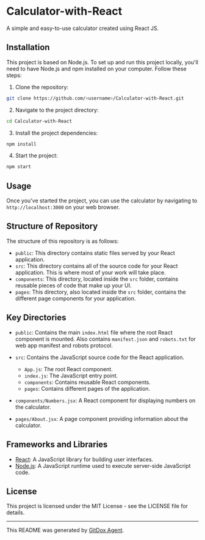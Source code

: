 # Calculator-with-React

A simple and easy-to-use calculator created using React JS.

## Installation

This project is based on Node.js. To set up and run this project locally, you'll need to have Node.js and npm installed on your computer. Follow these steps:

1. Clone the repository:

```bash
git clone https://github.com/<username>/Calculator-with-React.git
```

2. Navigate to the project directory:

```bash
cd Calculator-with-React
```

3. Install the project dependencies:

```bash
npm install
```

4. Start the project:

```bash
npm start
```

## Usage

Once you've started the project, you can use the calculator by navigating to `http://localhost:3000` on your web browser.

## Structure of Repository

The structure of this repository is as follows:

- `public`: This directory contains static files served by your React application.
- `src`: This directory contains all of the source code for your React application. This is where most of your work will take place.
- `components`: This directory, located inside the `src` folder, contains reusable pieces of code that make up your UI.
- `pages`: This directory, also located inside the `src` folder, contains the different page components for your application.

## Key Directories

- `public`: Contains the main `index.html` file where the root React component is mounted. Also contains `manifest.json` and `robots.txt` for web app manifest and robots protocol.

- `src`: Contains the JavaScript source code for the React application.
  - `App.js`: The root React component.
  - `index.js`: The JavaScript entry point.
  - `components`: Contains reusable React components.
  - `pages`: Contains different pages of the application.

- `components/Numbers.jsx`: A React component for displaying numbers on the calculator.

- `pages/About.jsx`: A page component providing information about the calculator.

## Frameworks and Libraries

- [React](https://reactjs.org/): A JavaScript library for building user interfaces.
- [Node.js](https://nodejs.org/): A JavaScript runtime used to execute server-side JavaScript code.

## License

This project is licensed under the MIT License - see the LICENSE file for details.

---

This README was generated by [GitDox Agent](https://github.com/GitDoxAgent).